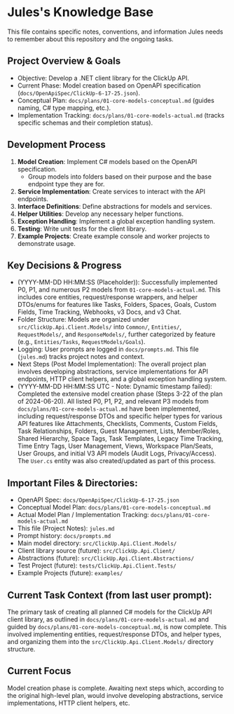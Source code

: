 # Jules's Knowledge Base

This file contains specific notes, conventions, and information Jules needs to remember about this repository and the ongoing tasks.

## Project Overview & Goals
- Objective: Develop a .NET client library for the ClickUp API.
- Current Phase: Model creation based on OpenAPI specification (`docs/OpenApiSpec/ClickUp-6-17-25.json`).
- Conceptual Plan: `docs/plans/01-core-models-conceptual.md` (guides naming, C# type mapping, etc.).
- Implementation Tracking: `docs/plans/01-core-models-actual.md` (tracks specific schemas and their completion status).

## Development Process

1.  **Model Creation**: Implement C# models based on the OpenAPI specification.
    *   Group models into folders based on their purpose and the base endpoint type they are for.
2.  **Service Implementation**: Create services to interact with the API endpoints.
3.  **Interface Definitions**: Define abstractions for models and services.
4.  **Helper Utilities**: Develop any necessary helper functions.
5.  **Exception Handling**: Implement a global exception handling system.
6.  **Testing**: Write unit tests for the client library.
7.  **Example Projects**: Create example console and worker projects to demonstrate usage.

## Key Decisions & Progress
- (YYYY-MM-DD HH:MM:SS (Placeholder)): Successfully implemented P0, P1, and numerous P2 models from `01-core-models-actual.md`. This includes core entities, request/response wrappers, and helper DTOs/enums for features like Tasks, Folders, Spaces, Goals, Custom Fields, Time Tracking, Webhooks, v3 Docs, and v3 Chat.
- Folder Structure: Models are organized under `src/ClickUp.Api.Client.Models/` into `Common/`, `Entities/`, `RequestModels/`, and `ResponseModels/`, further categorized by feature (e.g., `Entities/Tasks`, `RequestModels/Goals`).
- Logging: User prompts are logged in `docs/prompts.md`. This file (`jules.md`) tracks project notes and context.
- Next Steps (Post Model Implementation): The overall project plan involves developing abstractions, service implementations for API endpoints, HTTP client helpers, and a global exception handling system.
- (YYYY-MM-DD HH:MM:SS UTC - Note: Dynamic timestamp failed): Completed the extensive model creation phase (Steps 3-22 of the plan of 2024-06-20). All listed P0, P1, P2, and relevant P3 models from `docs/plans/01-core-models-actual.md` have been implemented, including request/response DTOs and specific helper types for various API features like Attachments, Checklists, Comments, Custom Fields, Task Relationships, Folders, Guest Management, Lists, Member/Roles, Shared Hierarchy, Space Tags, Task Templates, Legacy Time Tracking, Time Entry Tags, User Management, Views, Workspace Plan/Seats, User Groups, and initial V3 API models (Audit Logs, Privacy/Access). The `User.cs` entity was also created/updated as part of this process.

## Important Files & Directories:
- OpenAPI Spec: `docs/OpenApiSpec/ClickUp-6-17-25.json`
- Conceptual Model Plan: `docs/plans/01-core-models-conceptual.md`
- Actual Model Plan / Implementation Tracking: `docs/plans/01-core-models-actual.md`
- This file (Project Notes): `jules.md`
- Prompt history: `docs/prompts.md`
- Main model directory: `src/ClickUp.Api.Client.Models/`
- Client library source (future): `src/ClickUp.Api.Client/`
- Abstractions (future): `src/ClickUp.Api.Client.Abstractions/`
- Test Project (future): `tests/ClickUp.Api.Client.Tests/`
- Example Projects (future): `examples/`

## Current Task Context (from last user prompt):
The primary task of creating all planned C# models for the ClickUp API client library, as outlined in `docs/plans/01-core-models-actual.md` and guided by `docs/plans/01-core-models-conceptual.md`, is now complete. This involved implementing entities, request/response DTOs, and helper types, and organizing them into the `src/ClickUp.Api.Client.Models/` directory structure.

## Current Focus
Model creation phase is complete. Awaiting next steps which, according to the original high-level plan, would involve developing abstractions, service implementations, HTTP client helpers, etc.
